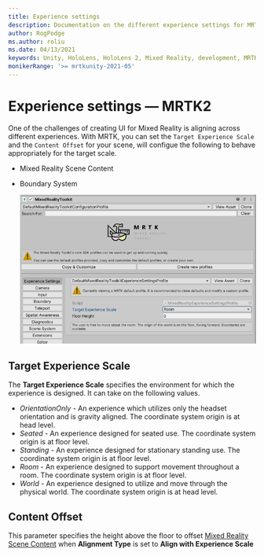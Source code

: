 ```yaml
---
title: Experience settings
description: Documentation on the different experience settings for MRTK
author: RogPodge
ms.author: roliu
ms.date: 04/13/2021
keywords: Unity, HoloLens, HoloLens 2, Mixed Reality, development, MRTK
monikerRange: '>= mrtkunity-2021-05'
---
```


# Experience settings &#8212; MRTK2

One of the challenges of creating UI for Mixed Reality is aligning across different experiences. With MRTK, you can set the `Target Experience Scale` and the `Content Offset` for your scene, will configue the following 
to behave appropriately for the target scale.

- Mixed Reality Scene Content
- Boundary System

  ![Experience Settings in the MRTK Configuration Profile](../images/experience-settings/ExperienceSettings.png)

## Target Experience Scale

The **Target Experience Scale** specifies the environment for which the experience is designed. It can take on the following values.

* *OrientationOnly* - An experience which utilizes only the headset orientation and is gravity aligned. The coordinate system origin is at head level.
* *Seated* - An experience designed for seated use. The coordinate system origin is at floor level.
* *Standing* - An experience designed for stationary standing use. The coordinate system origin is at floor level.
* *Room* - An experience designed to support movement throughout a room. The coordinate system origin is at floor level.
* *World* - An experience designed to utilize and move through the physical world. The coordinate system origin is at head level.

## Content Offset

This parameter specifies the height above the floor to offset [Mixed Reality Scene Content](scene-content.md) when **Alignment Type** is set to **Align with Experience Scale**
